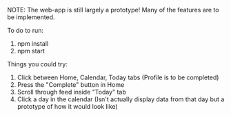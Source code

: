 NOTE: The web-app is still largely a prototype! Many of the features are to be implemented.

To do to run:
1. npm install
2. npm start

Things you could try:
1. Click between Home, Calendar, Today tabs (Profile is to be completed)
2. Press the "Complete" button in Home
3. Scroll through feed inside "Today" tab
4. Click a day in the calendar (Isn't actually display data from that day but a prototype of how it would look like)